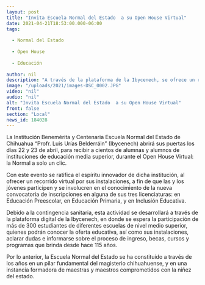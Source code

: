 ```yaml
---
layout: post
title: "Invita Escuela Normal del Estado  a su Open House Virtual"
date: 2021-04-21T18:53:00.000-06:00
tags:
  
  - Normal del Estado
  
  - Open House
  
  - Educación
  
author: nil
description: "A través de la plataforma de la Ibycenech, se ofrece un recorrido los días 22 y 23 de abril, a las y los jóvenes interesados en cursar las licenciaturas en Educación Preescolar, en Educación Primaria, o  en Inclusión Educativa"
image: "/uploads/2021/images-DSC_0002.JPG"
video: "nil"
audio: "nil"
alt: "Invita Escuela Normal del Estado  a su Open House Virtual"
front: false
section: "Local"
news_id: 184028
---
```


La Institución Benemérita y Centenaria Escuela Normal del Estado de Chihuahua “Profr. Luis Urías Belderráin” (Ibycenech) abrirá sus puertas los días 22 y 23 de abril, para recibir a cientos de alumnas y alumnos de instituciones de educación media superior, durante el Open House Virtual: la Normal a solo un clic.

 

Con este evento se ratifica el espíritu innovador de dicha institución, al ofrecer un recorrido virtual por sus instalaciones, a fin de que las y los jóvenes participen y se involucren en el conocimiento de la nueva convocatoria de inscripciones en alguna de sus tres licenciaturas: en Educación Preescolar, en Educación Primaria, y en Inclusión Educativa.

 

Debido a la contingencia sanitaria, esta actividad se desarrollará a través de la plataforma digital de la Ibycenech, en donde se espera la participación de más de 300 estudiantes de diferentes escuelas de nivel medio superior, quienes podrán conocer la oferta educativa, así como sus instalaciones, aclarar dudas e informarse sobre el proceso de ingreso, becas, cursos y programas que brinda desde hace 115 años.

 

Por lo anterior, la Escuela Normal del Estado se ha constituido a través de los años en un pilar fundamental del magisterio chihuahuense, y en una instancia formadora de maestras y maestros comprometidos con la niñez del estado. 